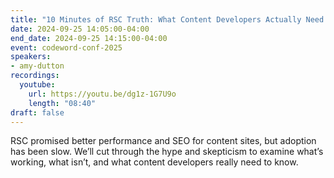 ```yaml
---
title: "10 Minutes of RSC Truth: What Content Developers Actually Need to Know"
date: 2024-09-25 14:05:00-04:00
end_date: 2024-09-25 14:15:00-04:00
event: codeword-conf-2025
speakers:
- amy-dutton
recordings:
  youtube:
    url: https://youtu.be/dg1z-1G7U9o
    length: "08:40"
draft: false
---
```


RSC promised better performance and SEO for content sites, but adoption has been slow. We’ll cut through the hype and skepticism to examine what’s working, what isn’t, and what content developers really need to know.
